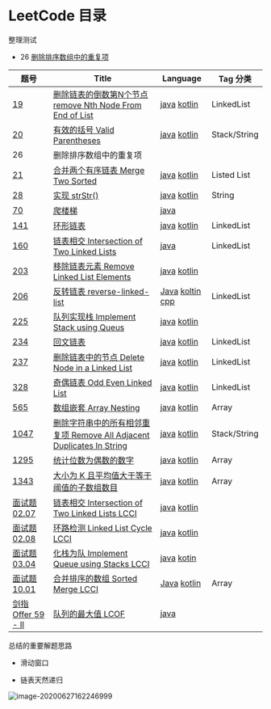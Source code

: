 # LeetCode 目录

整理测试

* 26 [删除排序数组中的重复项](https://leetcode-cn.com/problems/remove-duplicates-from-sorted-array/)




| 题号                                                         | Title                                                        | Language                                                     | Tag 分类     |
| ------------------------------------------------------------ | ------------------------------------------------------------ | ------------------------------------------------------------ | ------------ |
| [19](https://leetcode-cn.com/problems/remove-nth-node-from-end-of-list/) | [删除链表的倒数第N个节点 remove Nth Node From End of List](https://github.com/JessonYue/LeetCodeLearning/tree/master/Array/austenYang/Leetcode/JavaKotlin/src/L19) | [java](https://github.com/JessonYue/LeetCodeLearning/blob/master/Array/austenYang/Leetcode/JavaKotlin/src/L19/Solution.java) [kotlin](https://github.com/JessonYue/LeetCodeLearning/blob/master/Array/austenYang/Leetcode/JavaKotlin/src/L19/KSolution.kt) | LinkedList   |
| [20](https://leetcode-cn.com/problems/valid-parentheses/)    | [有效的括号 Valid Parentheses](https://github.com/JessonYue/LeetCodeLearning/tree/master/Array/austenYang/Leetcode/JavaKotlin/src/L20) | [java](https://github.com/JessonYue/LeetCodeLearning/blob/master/Array/austenYang/Leetcode/JavaKotlin/src/L20/Solution.java) [kotlin](https://github.com/JessonYue/LeetCodeLearning/blob/master/Array/austenYang/Leetcode/JavaKotlin/src/L20/KSolution.kt) | Stack/String |
| 26                                                           | 删除排序数组中的重复项                                       |                                                              |              |
| [21](https://leetcode-cn.com/problems/merge-two-sorted-lists/) | [合并两个有序链表 Merge Two Sorted](https://github.com/JessonYue/LeetCodeLearning/tree/master/Array/austenYang/Leetcode/JavaKotlin/src/L21) | [java](https://github.com/JessonYue/LeetCodeLearning/blob/master/Array/austenYang/Leetcode/JavaKotlin/src/L21/Solution.java) [kotlin](https://github.com/JessonYue/LeetCodeLearning/blob/master/Array/austenYang/Leetcode/JavaKotlin/src/L21/KSolution.kt) | Listed List  |
| [28](https://leetcode-cn.com/problems/implement-strstr/)     | [实现 strStr()](https://github.com/JessonYue/LeetCodeLearning/tree/master/Array/austenYang/Leetcode/JavaKotlin/src/L28) | [java](https://github.com/JessonYue/LeetCodeLearning/blob/master/Array/austenYang/Leetcode/JavaKotlin/src/L28/Solution.java) [kotlin](https://github.com/JessonYue/LeetCodeLearning/blob/master/Array/austenYang/Leetcode/JavaKotlin/src/L28/KSolution.kt) | String       |
| [70](https://leetcode-cn.com/problems/climbing-stairs/)      | [爬楼梯](https://github.com/JessonYue/LeetCodeLearning/tree/master/Array/austenYang/Leetcode/JavaKotlin/src/L70) | [java](https://github.com/JessonYue/LeetCodeLearning/blob/master/Array/austenYang/Leetcode/JavaKotlin/src/L70/Solution.java) |              |
| [141](https://leetcode-cn.com/problems/linked-list-cycle/)   | [环形链表](https://github.com/JessonYue/LeetCodeLearning/tree/master/Array/austenYang/Leetcode/JavaKotlin/src/L141) | [java](https://github.com/JessonYue/LeetCodeLearning/blob/master/Array/austenYang/Leetcode/JavaKotlin/src/L141/Solution.java) [kotlin](https://github.com/JessonYue/LeetCodeLearning/blob/master/Array/austenYang/Leetcode/JavaKotlin/src/L141/KSolution.kt) | LinkedList   |
| [160](https://leetcode-cn.com/problems/intersection-of-two-linked-lists/) | [链表相交 Intersection of Two Linked Lists](https://github.com/JessonYue/LeetCodeLearning/tree/master/Array/austenYang/Leetcode/JavaKotlin/src/L160) | [java](https://github.com/JessonYue/LeetCodeLearning/blob/master/Array/austenYang/Leetcode/JavaKotlin/src/L160/Solution.java) | LinkedList   |
| [203](https://leetcode-cn.com/problems/remove-linked-list-elements/) | [移除链表元素 Remove Linked List Elements](https://github.com/JessonYue/LeetCodeLearning/tree/master/Array/austenYang/Leetcode/JavaKotlin/src/L203) | [java](https://github.com/JessonYue/LeetCodeLearning/blob/master/Array/austenYang/Leetcode/JavaKotlin/src/L203/Solution.java) [kotlin](https://github.com/JessonYue/LeetCodeLearning/blob/master/Array/austenYang/Leetcode/JavaKotlin/src/L203/KSolution.kt) |              |
| [206](https://leetcode-cn.com/problems/reverse-linked-list/) | [反转链表 reverse-linked-list](https://github.com/JessonYue/LeetCodeLearning/tree/master/Array/austenYang/Leetcode/JavaKotlin/src/L206) | [Java](https://github.com/JessonYue/LeetCodeLearning/blob/master/Array/austenYang/Leetcode/JavaKotlin/src/L206/Solution.java) [koltin](https://github.com/JessonYue/LeetCodeLearning/blob/master/Array/austenYang/Leetcode/JavaKotlin/src/L206/KSolution.kt) [cpp](https://github.com/JessonYue/LeetCodeLearning/blob/master/Array/austenYang/Leetcode/Cpp/L206/Solution.cpp) | LinkedList   |
| [225](https://leetcode-cn.com/problems/implement-stack-using-queues/) | [队列实现栈 Implement Stack using Queus](https://github.com/JessonYue/LeetCodeLearning/tree/master/Array/austenYang/Leetcode/JavaKotlin/src/L225) | [java](https://github.com/JessonYue/LeetCodeLearning/blob/master/Array/austenYang/Leetcode/JavaKotlin/src/L225/MyStack.java) [kotlin](https://github.com/JessonYue/LeetCodeLearning/blob/master/Array/austenYang/Leetcode/JavaKotlin/src/L225/KMyStack.kt) |              |
| [234](https://leetcode-cn.com/problems/palindrome-linked-list/) | [回文链表](https://github.com/JessonYue/LeetCodeLearning/tree/master/Array/austenYang/Leetcode/JavaKotlin/src/L234) | [java](https://github.com/JessonYue/LeetCodeLearning/blob/master/Array/austenYang/Leetcode/JavaKotlin/src/L234/Solution.java) [kotlin](https://github.com/JessonYue/LeetCodeLearning/blob/master/Array/austenYang/Leetcode/JavaKotlin/src/L234/KSolution.kt) | LinkedList   |
| [237](https://leetcode-cn.com/problems/delete-node-in-a-linked-list/) | [删除链表中的节点 Delete Node in a Linked List](https://github.com/JessonYue/LeetCodeLearning/tree/master/Array/austenYang/Leetcode/JavaKotlin/src/L237) | [java](https://github.com/JessonYue/LeetCodeLearning/blob/master/Array/austenYang/Leetcode/JavaKotlin/src/L237/Solution.java) [kotlin](https://github.com/JessonYue/LeetCodeLearning/blob/master/Array/austenYang/Leetcode/JavaKotlin/src/L237/KSolution.kt) | LinkedList   |
| [328](https://leetcode-cn.com/problems/odd-even-linked-list/) | [奇偶链表 Odd Even Linked List](https://github.com/JessonYue/LeetCodeLearning/tree/master/Array/austenYang/Leetcode/JavaKotlin/src/L328) | [java](https://github.com/JessonYue/LeetCodeLearning/blob/master/Array/austenYang/Leetcode/JavaKotlin/src/L328/Solution.java) [kotlin](https://github.com/JessonYue/LeetCodeLearning/blob/master/Array/austenYang/Leetcode/JavaKotlin/src/L328/KSolution.kt) | LinkedList   |
| [565](https://leetcode-cn.com/problems/array-nesting/)       | [数组嵌套 Array Nesting](https://github.com/JessonYue/LeetCodeLearning/tree/master/Array/austenYang/Leetcode/JavaKotlin/src/L565) | [java](https://github.com/JessonYue/LeetCodeLearning/blob/master/Array/austenYang/Leetcode/JavaKotlin/src/L565/Solution.java) [kotlin](https://github.com/JessonYue/LeetCodeLearning/blob/master/Array/austenYang/Leetcode/JavaKotlin/src/L565/KSolution.kt) | Array        |
| [1047](https://leetcode-cn.com/problems/remove-all-adjacent-duplicates-in-string/) | [删除字符串中的所有相邻重复项 Remove All Adjacent Duplicates In String](https://github.com/JessonYue/LeetCodeLearning/tree/master/Array/austenYang/Leetcode/JavaKotlin/src/L1047) | [java](https://github.com/JessonYue/LeetCodeLearning/blob/master/Array/austenYang/Leetcode/JavaKotlin/src/L1047/Solution.java) [kotlin](https://github.com/JessonYue/LeetCodeLearning/blob/master/Array/austenYang/Leetcode/JavaKotlin/src/L1047/KSolution.kt) | Stack/String |
| [1295](https://leetcode-cn.com/problems/find-numbers-with-even-number-of-digits/) | [统计位数为偶数的数字](https://github.com/JessonYue/LeetCodeLearning/tree/master/Array/austenYang/Leetcode/JavaKotlin/src/L1295) | [java](https://github.com/JessonYue/LeetCodeLearning/blob/master/Array/austenYang/Leetcode/JavaKotlin/src/L1295/Solution.java) [kotlin](https://github.com/JessonYue/LeetCodeLearning/blob/master/Array/austenYang/Leetcode/JavaKotlin/src/L1295/KSolution.kt) | Array        |
| [1343](https://leetcode-cn.com/problems/number-of-sub-arrays-of-size-k-and-average-greater-than-or-equal-to-threshold/) | [大小为 K 且平均值大于等于阈值的子数组数目](https://github.com/JessonYue/LeetCodeLearning/tree/master/Array/austenYang/Leetcode/JavaKotlin/src/L1343) | [java](https://github.com/JessonYue/LeetCodeLearning/blob/master/Array/austenYang/Leetcode/JavaKotlin/src/L1343/Solution.java) [kotlin](https://github.com/JessonYue/LeetCodeLearning/blob/master/Array/austenYang/Leetcode/JavaKotlin/src/L1343/KSolution.kt) | Array        |
| [面试题 02.07](https://leetcode-cn.com/problems/intersection-of-two-linked-lists-lcci/) | [链表相交 Intersection of Two Linked Lists LCCI](https://github.com/JessonYue/LeetCodeLearning/tree/master/Array/austenYang/Leetcode/JavaKotlin/src/LInterview02_07) | [java](https://github.com/JessonYue/LeetCodeLearning/blob/master/Array/austenYang/Leetcode/JavaKotlin/src/LInterview02_07/Solution.java) [kotlin](https://github.com/JessonYue/LeetCodeLearning/blob/master/Array/austenYang/Leetcode/JavaKotlin/src/LInterview02_07/KSolution.kt) |              |
| [面试题 02.08](https://leetcode-cn.com/problems/linked-list-cycle-lcci/) | [环路检测 Linked List Cycle LCCI](https://github.com/JessonYue/LeetCodeLearning/tree/master/Array/austenYang/Leetcode/JavaKotlin/src/LInterview02_08) | [java](https://github.com/JessonYue/LeetCodeLearning/blob/master/Array/austenYang/Leetcode/JavaKotlin/src/LInterview02_08/Solution.java) [kotlin](https://github.com/JessonYue/LeetCodeLearning/blob/master/Array/austenYang/Leetcode/JavaKotlin/src/LInterview02_08/KSolution.kt) |              |
| [面试题 03.04](https://leetcode-cn.com/problems/implement-queue-using-stacks-lcci/) | [化栈为队 Implement Queue using Stacks LCCI](https://github.com/JessonYue/LeetCodeLearning/tree/master/Array/austenYang/Leetcode/JavaKotlin/src/LInterview03_04) | [java](https://github.com/JessonYue/LeetCodeLearning/blob/master/Array/austenYang/Leetcode/JavaKotlin/src/LInterview03_04/MyQueue.java) [kotin](https://github.com/JessonYue/LeetCodeLearning/blob/master/Array/austenYang/Leetcode/JavaKotlin/src/LInterview03_04/KMyQueue.kt) |              |
| [面试题 10.01](https://leetcode-cn.com/problems/sorted-merge-lcci/) | [合并排序的数组 Sorted Merge LCCI](https://github.com/JessonYue/LeetCodeLearning/tree/master/Array/austenYang/Leetcode/JavaKotlin/src/LInterview10_01) | [Java](https://github.com/JessonYue/LeetCodeLearning/blob/master/Array/austenYang/Leetcode/JavaKotlin/src/LInterview10_01/Solution.java) [kotlin](https://github.com/JessonYue/LeetCodeLearning/blob/master/Array/austenYang/Leetcode/JavaKotlin/src/LInterview10_01/KSolution.kt) | Array        |
| [剑指 Offer 59 - II](https://leetcode-cn.com/problems/dui-lie-de-zui-da-zhi-lcof/) | [队列的最大值 LCOF](https://github.com/JessonYue/LeetCodeLearning/tree/master/Array/austenYang/Leetcode/JavaKotlin/src/SwordOffer59) | [java](https://github.com/JessonYue/LeetCodeLearning/blob/master/Array/austenYang/Leetcode/JavaKotlin/src/SwordOffer59/MaxQueue.java) |              |

总结的重要解题思路

* 滑动窗口

* 链表天然递归



![image-20200627162246999](https://note-austen-1256667106.cos.ap-beijing.myqcloud.com/2020-06-27-082250.png)